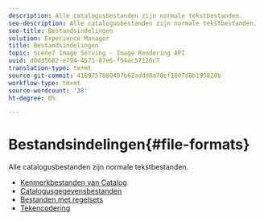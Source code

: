 ```yaml
---
description: Alle catalogusbestanden zijn normale tekstbestanden.
seo-description: Alle catalogusbestanden zijn normale tekstbestanden.
seo-title: Bestandsindelingen
solution: Experience Manager
title: Bestandsindelingen
topic: Scene7 Image Serving - Image Rendering API
uuid: d0d35682-e794-4571-87e6-f54ac57126c7
translation-type: tm+mt
source-git-commit: 4169757880407b62addd0a70ef1807d8b195820b
workflow-type: tm+mt
source-wordcount: '38'
ht-degree: 0%

---
```



# Bestandsindelingen{#file-formats}

Alle catalogusbestanden zijn normale tekstbestanden.

* [Kenmerkbestanden van Catalog](r-catalog-attribute-files.md)
* [Catalogusgegevensbestanden](r-catalog-data-files.md)
* [Bestanden met regelsets](r-rule-set-files.md)
* [Tekencodering](r-is-cat-character-encoding.md)
